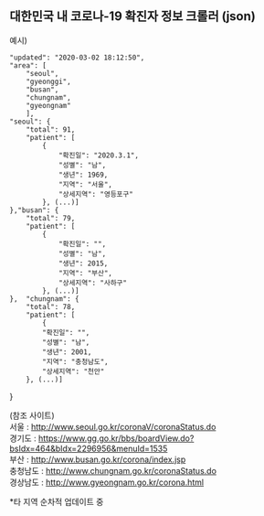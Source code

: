 
## 대한민국 내 코로나-19 확진자 정보 크롤러 (json)

예시)

	"updated": "2020-03-02 18:12:50",
	"area": [
		"seoul",
		"gyeonggi",
		"busan",
		"chungnam",
		"gyeongnam"
	    ],
    "seoul": {
    	"total": 91,
    	"patient": [
    		{
    			"확진일": "2020.3.1",
    			"성별": "남",
    			"생년": 1969,
    			"지역": "서울",
    			"상세지역": "영등포구"
    		}, (...)]
    },"busan": {
    	"total": 79,
    	"patient": [
    		{
    			"확진일": "",
    			"성별": "남",
    			"생년": 2015,
    			"지역": "부산",
    			"상세지역": "사하구"
    		}, (...)]
    },	"chungnam": {
   		"total": 78,
   		"patient": [
   			{
   			"확진일": "",
   			"성별": "남",
   			"생년": 2001,
   			"지역": "충청남도",
   			"상세지역": "천안"
   		}, (...)]
   }
   


(참조 사이트)  
서울 : http://www.seoul.go.kr/coronaV/coronaStatus.do  
경기도 : https://www.gg.go.kr/bbs/boardView.do?bsIdx=464&bIdx=2296956&menuId=1535  
부산 : http://www.busan.go.kr/corona/index.jsp  
충청남도 : http://www.chungnam.go.kr/coronaStatus.do  
경상남도 : http://www.gyeongnam.go.kr/corona.html  

*타 지역 순차적 업데이트 중
